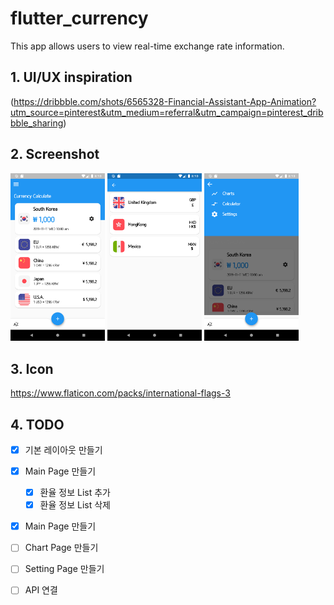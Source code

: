 # flutter_currency

This app allows users to view real-time exchange rate information.

## 1. UI/UX inspiration
(https://dribbble.com/shots/6565328-Financial-Assistant-App-Animation?utm_source=pinterest&utm_medium=referral&utm_campaign=pinterest_dribbble_sharing)


## 2. Screenshot

<img src="screenshot/Screenshot_1575619843.png" width="30%">   <img src="screenshot/Screenshot_1575619832.png" width="30%">  <img src="screenshot/Screenshot_1575619824.png" width="30%">


## 3. Icon

https://www.flaticon.com/packs/international-flags-3

## 4. TODO 

- [x] 기본 레이아웃 만들기

- [x] Main Page 만들기
  - [x] 환율 정보 List 추가
  - [x] 환율 정보 List 삭제

- [x] Main Page 만들기

- [ ] Chart Page 만들기

- [ ] Setting Page 만들기

- [ ] API 연결

